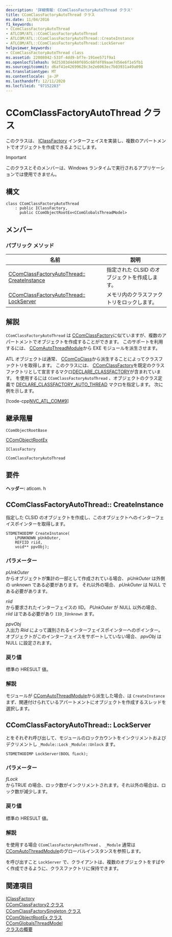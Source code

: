 ```yaml
---
description: '詳細情報: CComClassFactoryAutoThread クラス'
title: CComClassFactoryAutoThread クラス
ms.date: 11/04/2016
f1_keywords:
- CComClassFactoryAutoThread
- ATLCOM/ATL::CComClassFactoryAutoThread
- ATLCOM/ATL::CComClassFactoryAutoThread::CreateInstance
- ATLCOM/ATL::CComClassFactoryAutoThread::LockServer
helpviewer_keywords:
- CComClassFactoryAutoThread class
ms.assetid: 22008042-533f-4dd9-bf7e-191ee571f9a1
ms.openlocfilehash: 9d25303d4d40f695c68fdf09aae7d56e6f1e5fb1
ms.sourcegitcommit: d6af41e42699628c3e2e6063ec7b03931a49a098
ms.translationtype: MT
ms.contentlocale: ja-JP
ms.lasthandoff: 12/11/2020
ms.locfileid: "97152283"
---
```

# <a name="ccomclassfactoryautothread-class"></a>CComClassFactoryAutoThread クラス

このクラスは、 [IClassFactory](/windows/win32/api/unknwnbase/nn-unknwnbase-iclassfactory) インターフェイスを実装し、複数のアパートメントでオブジェクトを作成できるようにします。

> [!IMPORTANT]
> このクラスとそのメンバーは、Windows ランタイムで実行されるアプリケーションでは使用できません。

## <a name="syntax"></a>構文

```
class CComClassFactoryAutoThread
    : public IClassFactory,
      public CComObjectRootEx<CComGlobalsThreadModel>
```

## <a name="members"></a>メンバー

### <a name="public-methods"></a>パブリック メソッド

|名前|説明|
|----------|-----------------|
|[CComClassFactoryAutoThread:: CreateInstance](#createinstance)|指定された CLSID のオブジェクトを作成します。|
|[CComClassFactoryAutoThread:: LockServer](#lockserver)|メモリ内のクラスファクトリをロックします。|

## <a name="remarks"></a>解説

`CComClassFactoryAutoThread` は [CComClassFactory](../../atl/reference/ccomclassfactory-class.md)に似ていますが、複数のアパートメントでオブジェクトを作成することができます。 このサポートを利用するには、 [CComAutoThreadModule](../../atl/reference/ccomautothreadmodule-class.md)から EXE モジュールを派生させます。

ATL オブジェクトは通常、 [CComCoClass](../../atl/reference/ccomcoclass-class.md)から派生することによってクラスファクトリを取得します。 このクラスには、 [CComClassFactory](../../atl/reference/ccomclassfactory-class.md)を既定のクラスファクトリとして宣言するマクロ[DECLARE_CLASSFACTORY](aggregation-and-class-factory-macros.md#declare_classfactory)が含まれています。 を使用するには `CComClassFactoryAutoThread` 、オブジェクトのクラス定義で [DECLARE_CLASSFACTORY_AUTO_THREAD](aggregation-and-class-factory-macros.md#declare_classfactory_auto_thread) マクロを指定します。 次に例を示します。

[!code-cpp[NVC_ATL_COM#9](../../atl/codesnippet/cpp/ccomclassfactoryautothread-class_1.h)]

## <a name="inheritance-hierarchy"></a>継承階層

`CComObjectRootBase`

[CComObjectRootEx](../../atl/reference/ccomobjectrootex-class.md)

`IClassFactory`

`CComClassFactoryAutoThread`

## <a name="requirements"></a>要件

**ヘッダー:** atlcom. h

## <a name="ccomclassfactoryautothreadcreateinstance"></a><a name="createinstance"></a> CComClassFactoryAutoThread:: CreateInstance

指定した CLSID のオブジェクトを作成し、このオブジェクトへのインターフェイスポインターを取得します。

```
STDMETHODIMP CreateInstance(
    LPUNKNOWN pUnkOuter,
    REFIID riid,
    void** ppvObj);
```

### <a name="parameters"></a>パラメーター

*pUnkOuter*<br/>
からオブジェクトが集計の一部として作成されている場合、 *pUnkOuter* は外側の unknown である必要があります。 それ以外の場合、 *pUnkOuter* は NULL である必要があります。

*riid*<br/>
から要求されたインターフェイスの IID。 *PUnkOuter* が NULL 以外の場合、 *riid* はである必要があり `IID_IUnknown` ます。

*ppvObj*<br/>
入出力 *Riid* によって識別されるインターフェイスポインターへのポインター。 オブジェクトがこのインターフェイスをサポートしていない場合、 *ppvObj* は NULL に設定されます。

### <a name="return-value"></a>戻り値

標準の HRESULT 値。

### <a name="remarks"></a>解説

モジュールが [CComAutoThreadModule](../../atl/reference/ccomautothreadmodule-class.md)から派生した場合、は `CreateInstance` まず、関連付けられているアパートメントにオブジェクトを作成するスレッドを選択します。

## <a name="ccomclassfactoryautothreadlockserver"></a><a name="lockserver"></a> CComClassFactoryAutoThread:: LockServer

とをそれぞれ呼び出して、モジュールのロックカウントをインクリメントおよびデクリメントし `_Module::Lock` `_Module::Unlock` ます。

```
STDMETHODIMP LockServer(BOOL fLock);
```

### <a name="parameters"></a>パラメーター

*fLock*<br/>
からTRUE の場合、ロック数がインクリメントされます。それ以外の場合は、ロック数が減少します。

### <a name="return-value"></a>戻り値

標準の HRESULT 値。

### <a name="remarks"></a>解説

を使用する場合 `CComClassFactoryAutoThread` 、 `_Module` 通常は [CComAutoThreadModule](../../atl/reference/ccomautothreadmodule-class.md)のグローバルインスタンスを参照します。

を呼び出すこと `LockServer` で、クライアントは、複数のオブジェクトをすばやく作成できるように、クラスファクトリに保持できます。

## <a name="see-also"></a>関連項目

[IClassFactory](/windows/win32/api/unknwnbase/nn-unknwnbase-iclassfactory)<br/>
[CComClassFactory2 クラス](../../atl/reference/ccomclassfactory2-class.md)<br/>
[CComClassFactorySingleton クラス](../../atl/reference/ccomclassfactorysingleton-class.md)<br/>
[CComObjectRootEx クラス](../../atl/reference/ccomobjectrootex-class.md)<br/>
[CComGlobalsThreadModel](atl-typedefs.md#ccomglobalsthreadmodel)<br/>
[クラスの概要](../../atl/atl-class-overview.md)
